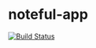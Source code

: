 # noteful-app
[![Build Status](https://travis-ci.org/thinkful-ei25/sam-noteful-v1.svg?branch=master)](https://travis-ci.org/thinkful-ei25/sam-noteful-v1)